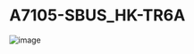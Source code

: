 # A7105-SBUS_HK-TR6A
![image](https://github.com/Penguin096/A7105-SBUS_HK-TR6A/blob/main/img044.jpg?raw=true)

